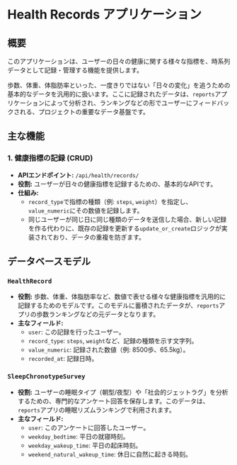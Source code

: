 # Health Records アプリケーション

## 概要

このアプリケーションは、ユーザーの日々の健康に関する様々な指標を、時系列データとして記録・管理する機能を提供します。

歩数、体重、体脂肪率といった、一度きりではない「日々の変化」を追うための基本的なデータを汎用的に扱います。ここに記録されたデータは、`reports`アプリケーションによって分析され、ランキングなどの形でユーザーにフィードバックされる、プロジェクトの重要なデータ基盤です。

## 主な機能

### 1. 健康指標の記録 (CRUD)

* **APIエンドポイント:** `/api/health/records/`
* **役割:** ユーザーが日々の健康指標を記録するための、基本的なAPIです。
* **仕組み:**
    * `record_type`で指標の種類（例: `steps`, `weight`）を指定し、`value_numeric`にその数値を記録します。
    * 同じユーザーが同じ日に同じ種類のデータを送信した場合、新しい記録を作る代わりに、既存の記録を更新する`update_or_create`ロジックが実装されており、データの重複を防ぎます。

## データベースモデル

### `HealthRecord`

* **役割:** 歩数、体重、体脂肪率など、数値で表せる様々な健康指標を汎用的に記録するためのモデルです。このモデルに蓄積されたデータが、`reports`アプリの歩数ランキングなどの元データとなります。
* **主なフィールド:**
    * `user`: この記録を行ったユーザー。
    * `record_type`: `steps`, `weight`など、記録の種類を示す文字列。
    * `value_numeric`: 記録された数値（例: 8500歩、65.5kg）。
    * `recorded_at`: 記録日時。

### `SleepChronotypeSurvey`

* **役割:** ユーザーの睡眠タイプ（朝型/夜型）や「社会的ジェットラグ」を分析するための、専門的なアンケート回答を保存します。このデータは、`reports`アプリの睡眠リズムランキングで利用されます。
* **主なフィールド:**
    * `user`: このアンケートに回答したユーザー。
    * `weekday_bedtime`: 平日の就寝時刻。
    * `weekday_wakeup_time`: 平日の起床時刻。
    * `weekend_natural_wakeup_time`: 休日に自然に起きる時刻。
